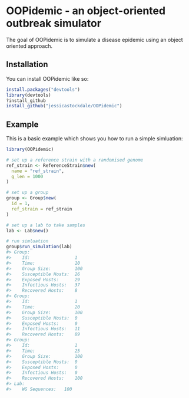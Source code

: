 
<!-- README.md is generated from README.Rmd. Please edit that file -->

# OOPidemic - an object-oriented outbreak simulator

<!-- badges: start -->

<!-- badges: end -->

The goal of OOPidemic is to simulate a disease epidemic using an object
oriented approach.

## Installation

You can install OOPidemic like so:

``` r
install.packages("devtools")
library(devtools)
?install_github 
install_github("jessicastockdale/OOPidemic")
```

## Example

This is a basic example which shows you how to run a simple simluation:

``` r
library(OOPidemic)

# set up a reference strain with a randomised genome
ref_strain <- ReferenceStrain$new(
  name = "ref_strain",
  g_len = 1000
)

# set up a group 
group <- Group$new(
  id = 1,
  ref_strain = ref_strain
)

# set up a lab to take samples 
lab <- Lab$new()

# run simluation
group$run_simulation(lab)
#> Group: 
#>    Id:                 1
#>    Time:               10
#>    Group Size:         100
#>    Susceptible Hosts:  26
#>    Exposed Hosts:      29
#>    Infectious Hosts:   37
#>    Recovered Hosts:    8
#> Group: 
#>    Id:                 1
#>    Time:               20
#>    Group Size:         100
#>    Susceptible Hosts:  0
#>    Exposed Hosts:      0
#>    Infectious Hosts:   11
#>    Recovered Hosts:    89
#> Group: 
#>    Id:                 1
#>    Time:               25
#>    Group Size:         100
#>    Susceptible Hosts:  0
#>    Exposed Hosts:      0
#>    Infectious Hosts:   0
#>    Recovered Hosts:    100
#> Lab: 
#>    WG Sequences:   100
```
